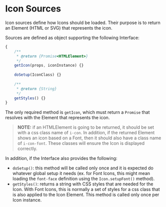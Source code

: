 # Icon Sources

Icon sources define how Icons should be loaded. Their purpose is to return an Element (HTML or SVG) that represents the icon. 

Sources are defined as object supporting the following Interface:

```javascript
{
    /**
     * @return {Promise<HTMLElement>} 
     */
    getIcon(props, iconInstance) {}
    
    doSetup(IconClass) {}
    
    /**
     * @return {String} 
     */
    getStyles() {}
}
```

The only required method is `getIcon`, which must return a `Promise` that resolves with the Element that represents the icon.

>   **NOTE:** if an HTMLElement is going to be returned, it should be set with a css class name of `i-con`. In addition, if the returned Element shows an icon based on a Font, then it should also have a class name of `i-con-font`. These classes will ensure the Icon is displayed correctly.

In addition, if the Interface also provides the following:
 
-   `doSetup()`: this method will be called only once and it is expected do whatever global setup it needs (ex. for Font Icons, this might mean loading the `font-face` definition using the `Icon.setupFont()` method).
-   `getStyles()`: returns a string with CSS styles that are needed for the Icon. With Font Icons, this is normally a set of styles for a css class that is also applied to the Icon Element. This method is called only once per Icon instance.
 